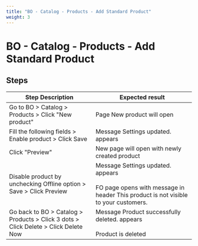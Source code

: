 ```yaml
---
title: "BO - Catalog - Products - Add Standard Product"
weight: 3
---
```


# BO - Catalog - Products - Add Standard Product
## Steps
| Step Description | Expected result |
| ----- | ----- |
| Go to BO > Catalog > Products > Click "New product" | Page New product will open |
| Fill the following fields > Enable product > Click Save | Message Settings updated. appears |
| Click "Preview" | New page will open with newly created product |
| Disable product by unchecking Offline option > Save > Click Preview | Message Settings updated. appears<br><br>FO page opens with message in header This product is not visible to your customers. |
| Go back to BO > Catalog > Products > Click 3 dots > Click Delete > Click Delete Now | Message Product successfully deleted. appears<br><br>Product is deleted |
